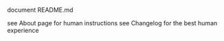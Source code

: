 document README.md

see About page for human instructions
see Changelog for the best human experience
